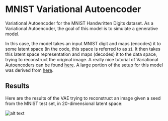 # MNIST Variational Autoencoder #
Variational Autoencoder for the MNIST Handwritten Digits dataset. As a Variational Autoencoder,
the goal of this model is to simulate a generative model. 

In this case, the model takes an input MNIST digit and maps (encodes) it to some latent space (in 
the code, this space is referred to as z). It then takes this latent space representation and 
maps (decodes) it to the data space, trying to reconstruct the original image. A really nice 
tutorial of Variational Autoencoders can be found [here](https://arxiv.org/pdf/1606.05908v1.pdf).
A large portion of the setup for this model was derived from 
[here](https://jmetzen.github.io/2015-11-27/vae.html). 

## Results ##

Here are the results of the VAE trying to reconstruct an image given a seed from the MNIST test
set, in 20-dimensional latent space:

![alt text](https://github.com/siddk/deep-nlp/tree/master/variational_autoencoder/results/reconstructed.png "Reconstructed MNIST Digits")

